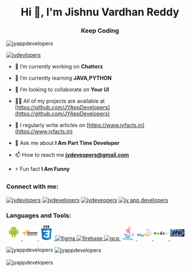 <h1 align="center">Hi 👋, I'm Jishnu Vardhan Reddy</h1>
<h3 align="center">Keep Coding</h3>

<p align="left"> <img src="https://komarev.com/ghpvc/?username=jyappdevelopers&label=Profile%20views&color=0e75b6&style=flat" alt="jyappdevelopers" /> </p>

<p align="left"> <a href="https://twitter.com/jydevlopers" target="blank"><img src="https://img.shields.io/twitter/follow/jydevlopers?logo=twitter&style=for-the-badge" alt="jydevlopers" /></a> </p>

- 🔭 I’m currently working on **Chatterz**

- 🌱 I’m currently learning **JAVA,PYTHON**

- 👯 I’m looking to collaborate on **Your UI**

- 👨‍💻 All of my projects are available at [https://github.com/JYAppDevelopers](https://github.com/JYAppDevelopers)

- 📝 I regularly write articles on [https://www.jvfacts.in](https://www.jvfacts.in)

- 💬 Ask me about **I Am Part Time Developer**

- 📫 How to reach me **jydeveopers@gmail.com**

- ⚡ Fun fact **I Am Funny**

<h3 align="left">Connect with me:</h3>
<p align="left">
<a href="https://twitter.com/jydevlopers" target="blank"><img align="center" src="https://raw.githubusercontent.com/rahuldkjain/github-profile-readme-generator/master/src/images/icons/Social/twitter.svg" alt="jydevlopers" height="30" width="40" /></a>
<a href="https://fb.com/jydevelopers" target="blank"><img align="center" src="https://raw.githubusercontent.com/rahuldkjain/github-profile-readme-generator/master/src/images/icons/Social/facebook.svg" alt="jydevelopers" height="30" width="40" /></a>
<a href="https://instagram.com/jydeveopers" target="blank"><img align="center" src="https://raw.githubusercontent.com/rahuldkjain/github-profile-readme-generator/master/src/images/icons/Social/instagram.svg" alt="jydeveopers" height="30" width="40" /></a>
<a href="https://www.youtube.com/channel/UChHXagaS2DyduM8MTpRjsUg" target="blank"><img align="center" src="https://raw.githubusercontent.com/rahuldkjain/github-profile-readme-generator/master/src/images/icons/Social/youtube.svg" alt="jy app developers" height="30" width="40" /></a>
</p>

<h3 align="left">Languages and Tools:</h3>
<p align="left"> <a href="https://developer.android.com" target="_blank"> <img src="https://raw.githubusercontent.com/devicons/devicon/master/icons/android/android-original-wordmark.svg" alt="android" width="40" height="40"/> </a> <a href="https://aws.amazon.com" target="_blank"> <img src="https://raw.githubusercontent.com/devicons/devicon/master/icons/amazonwebservices/amazonwebservices-original-wordmark.svg" alt="aws" width="40" height="40"/> </a> <a href="https://www.w3schools.com/css/" target="_blank"> <img src="https://raw.githubusercontent.com/devicons/devicon/master/icons/css3/css3-original-wordmark.svg" alt="css3" width="40" height="40"/> </a> <a href="https://www.figma.com/" target="_blank"> <img src="https://www.vectorlogo.zone/logos/figma/figma-icon.svg" alt="figma" width="40" height="40"/> </a> <a href="https://firebase.google.com/" target="_blank"> <img src="https://www.vectorlogo.zone/logos/firebase/firebase-icon.svg" alt="firebase" width="40" height="40"/> </a> <a href="https://cloud.google.com" target="_blank"> <img src="https://www.vectorlogo.zone/logos/google_cloud/google_cloud-icon.svg" alt="gcp" width="40" height="40"/> </a> <a href="https://www.java.com" target="_blank"> <img src="https://raw.githubusercontent.com/devicons/devicon/master/icons/java/java-original.svg" alt="java" width="40" height="40"/> </a> <a href="https://www.mysql.com/" target="_blank"> <img src="https://raw.githubusercontent.com/devicons/devicon/master/icons/mysql/mysql-original-wordmark.svg" alt="mysql" width="40" height="40"/> </a> <a href="https://nodejs.org" target="_blank"> <img src="https://raw.githubusercontent.com/devicons/devicon/master/icons/nodejs/nodejs-original-wordmark.svg" alt="nodejs" width="40" height="40"/> </a> <a href="https://www.php.net" target="_blank"> <img src="https://raw.githubusercontent.com/devicons/devicon/master/icons/php/php-original.svg" alt="php" width="40" height="40"/> </a> </p>

<p><img align="left" src="https://github-readme-stats.vercel.app/api/top-langs?username=jyappdevelopers&show_icons=true&locale=en&layout=compact" alt="jyappdevelopers" /></p>

<p>&nbsp;<img align="center" src="https://github-readme-stats.vercel.app/api?username=jyappdevelopers&show_icons=true&locale=en" alt="jyappdevelopers" /></p>

<p><img align="center" src="https://github-readme-streak-stats.herokuapp.com/?user=jyappdevelopers&" alt="jyappdevelopers" /></p>

